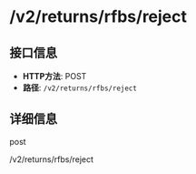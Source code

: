 # /v2/returns/rfbs/reject

## 接口信息

- **HTTP方法**: POST
- **路径**: `/v2/returns/rfbs/reject`

## 详细信息

post

/v2/returns/rfbs/reject
